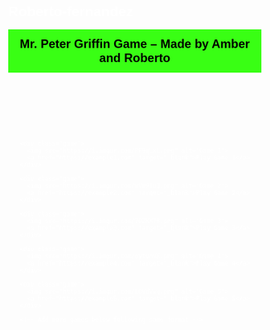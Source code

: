 # Roberto-fernandez   <!DOCTYPE html>
<html lang="en">
<head>
  <meta charset="UTF-8" />
  <meta name="viewport" content="width=device-width, initial-scale=1.0"/>
  <title>Mr. Peter Griffin Game</title>
  <style>
    body {
      margin: 0;
      font-family: Arial, sans-serif;
      background-image: url('https://i.imgur.com/G8n8oLR.jpeg'); /* Peter Griffin background */
      background-size: cover;
      background-position: center;
      background-attachment: fixed;
      color: white;
    }
    header {
      background-color: #39ff14;
      color: black;
      padding: 15px;
      text-align: center;
      font-size: 24px;
      font-weight: bold;
      border-bottom: 4px solid white;
    }
    .game-container {
      display: flex;
      flex-wrap: wrap;
      justify-content: center;
      padding: 20px;
    }
    .game {
      background: rgba(0, 0, 0, 0.6);
      border: 2px solid white;
      border-radius: 10px;
      margin: 10px;
      padding: 10px;
      width: 140px;
      text-align: center;
      transition: transform 0.3s;
    }
    .game:hover {
      transform: scale(1.1);
    }
    .game img {
      width: 100%;
      border-radius: 8px;
    }
    .game a {
      display: block;
      margin-top: 8px;
      color: #39ff14;
      text-decoration: none;
      font-weight: bold;
    }
  </style>
</head>
<body>
  <header>Mr. Peter Griffin Game – Made by Amber and Roberto</header>

  <div class="game-container">

    <div class="game">
      <img src="https://i.imgur.com/PF9qLxL.png" alt="Game 1">
      <a href="https://example1.com" target="_blank">Play Game 1</a>
    </div>

    <div class="game">
      <img src="https://i.imgur.com/wVm9IuQ.png" alt="Game 2">
      <a href="https://example2.com" target="_blank">Play Game 2</a>
    </div>

    <div class="game">
      <img src="https://i.imgur.com/7OZKX7B.png" alt="Game 3">
      <a href="https://example3.com" target="_blank">Play Game 3</a>
    </div>

    <div class="game">
      <img src="https://i.imgur.com/oytvhVE.png" alt="Game 4">
      <a href="https://example4.com" target="_blank">Play Game 4</a>
    </div>

    <div class="game">
      <img src="https://i.imgur.com/L8VdVwq.png" alt="Game 5">
      <a href="https://example5.com" target="_blank">Play Game 5</a>
    </div>

    <!-- Add more games below following same format -->
    
  </div>
</body>
</html>
